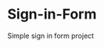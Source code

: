 # Sign-in-Form
Simple sign in form project
<!DOCTYPE html>
<html lang="en">
<head>
  <meta charset="UTF-8">
  <meta http-equiv="X-UA-Compatible" content="IEvedge">
</head>

